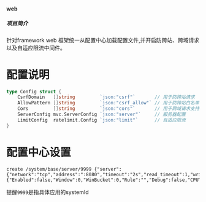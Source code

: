 #### web

##### 项目简介

针对framework web 框架统一从配置中心加载配置文件,并开启防跨站、跨域请求以及自适应限流中间件。

# 配置说明

```go
type Config struct {
    CsrfDomain   []string         `json:"csrf"`       // 用于防跨站请求
    AllowPattern []string         `json:"csrf_allow"` // 用于防跨站白名单
    Cors         []string         `json:"cors"`       // 用于跨域请求支持域名集
    ServerConfig mvc.ServerConfig `json:"server"`     // 服务器配置
    LimitConfig  ratelimit.Config `json:"limit"`      // 自适应限流
}
```

# 配置中心设置

```shell
create /system/base/server/9999 {"server":{"network":"tcp","address":":8080","timeout":"2s","read_timeout":1,"write_timeout":0},"limit":{"Enabled":false,"Window":0,"WinBucket":0,"Rule":"","Debug":false,"CPUThreshold":0}}
```

提醒`9999`是指具体应用的systemId

